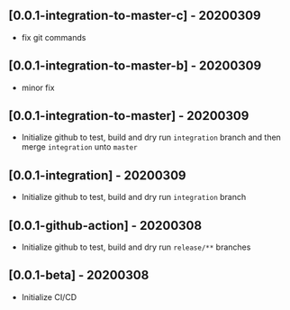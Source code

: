 ## [0.0.1-integration-to-master-c] - 20200309

- fix git commands

## [0.0.1-integration-to-master-b] - 20200309

- minor fix

## [0.0.1-integration-to-master] - 20200309

- Initialize github to test, build and dry run `integration` branch and then merge `integration` unto `master`

## [0.0.1-integration] - 20200309

- Initialize github to test, build and dry run `integration` branch

## [0.0.1-github-action] - 20200308

- Initialize github to test, build and dry run `release/**` branches

## [0.0.1-beta] - 20200308

- Initialize CI/CD
